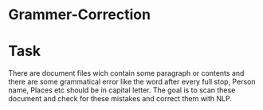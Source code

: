 # Grammer-Correction
# Task
There are document files wich contain some paragraph or contents and there are some grammatical error like the word after every full stop, Person name, Places etc should be in capital letter. The goal is to scan these document and check for these mistakes and correct them with NLP.
